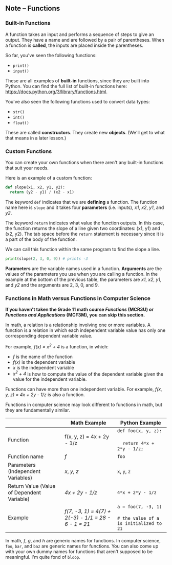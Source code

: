 ## Note – Functions

### Built-in Functions

A function takes an input and performs a sequence of steps to give an output. They have a name and are followed by a pair of parentheses. When a function is **called**, the inputs are placed inside the parentheses.

So far, you've seen the following functions:

* `print()`
* `input()`

These are all examples of **built-in** functions, since they are built into Python. You can find the full list of built-in functions here: https://docs.python.org/3/library/functions.html.

You've also seen the following functions used to convert data types:

* `str()`
* `int()`
* `float()`

These are called **constructors**.  They create new **objects**. (We'll get to what that means in a later lesson.) 

### Custom Functions

You can create your own functions when there aren't any built-in functions that suit your needs.

Here is an example of a custom function:

````python
def slope(x1, x2, y1, y2): 
  return (y2 - y1) / (x2 - x1)
````

The keyword `def` indicates that we are **defining** a function. The function name here is `slope` and it takes four **parameters** (i.e. inputs), *x1*, *x2*, *y1*, and *y2*. 

The keyword `return` indicates what value the function outputs. In this case, the function returns the slope of a line given two coordinates: (x1, y1) and (x2, y2). The tab space before the `return` statement is necessary since it is a part of the body of the function.

We can call this function within the same program to find the slope a line.

````python
print(slope(2, 3, 0, 9)) # prints -3
````

**Parameters** are the variable names used in a function. **Arguments** are the values of the parameters you use when you are calling a function. In the example at the bottom of the previous table, the parameters are *x1*, *x2*, *y1*, and *y2* and the arguments are 2, 3, 0, and 9.

### Functions in Math versus Functions in Computer Science

**If you haven't taken the Grade 11 math course *Functions* (MCR3U) or *Functions and Applications* (MCF3M), you can skip this section.**

In math, a relation is a relationship involving one or more variables. A function is a relation in which each independent variable value has only one corresponding dependent variable value.

For example, *f(x) = x<sup>2</sup> + 4* is a function, in which:

* *f* is the name of the function
* *f(x)* is the dependent variable
* *x* is the independent variable
* *x<sup>2</sup> + 4* is how to compute the value of the dependent variable given the value for the independent variable.

Functions can have more than one independent variable. For example, *f(x, y, z) = 4x + 2y - 1/z* is also a function.

Functions in computer science may look different to functions in math, but they are fundamentally similar.


|                                            | Math Example                                         | Python Example                                               |
| ------------------------------------------ | ---------------------------------------------------- | ------------------------------------------------------------ |
| Function                                   | f(x, y, z) = 4x + 2y - 1/z                           | `def foo(x, y, z): `<br></br>&nbsp;&nbsp;&nbsp;&nbsp;`return 4*x + 2*y - 1/z;` |
| Function name                              | *f*                                                  | `foo`                                                        |
| Parameters (Independent Variables)         | *x*, *y*, *z*                                        | `x`, `y`, `z`                                                |
| Return Value (Value of Dependent Variable) | *4x + 2y - 1/z*                                      | `4*x + 2*y - 1/z`                                            |
| Example                                    | *f(7, -3, 1) = 4(7) + 2(-3) - 1/1 = 28 - 6 - 1 = 21* | `a = foo(7, -3, 1)`<br/></br>`# the value of a is initialized to 21` |

In math, *f*, *g*, and *h* are generic names for functions. In computer science, `foo`, `bar`, and `baz` are generic names for functions. You can also come up with your own dummy names for functions that aren't supposed to be meaningful. I'm quite fond of `bloop`.

